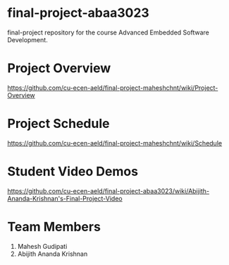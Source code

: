 # final-project-abaa3023
final-project repository for the course Advanced Embedded Software Development. 

# Project Overview

https://github.com/cu-ecen-aeld/final-project-maheshchnt/wiki/Project-Overview

# Project Schedule

https://github.com/cu-ecen-aeld/final-project-maheshchnt/wiki/Schedule

# Student Video Demos

https://github.com/cu-ecen-aeld/final-project-abaa3023/wiki/Abijith-Ananda-Krishnan's-Final-Project-Video

# Team Members
1. Mahesh Gudipati
2. Abijith Ananda Krishnan 
